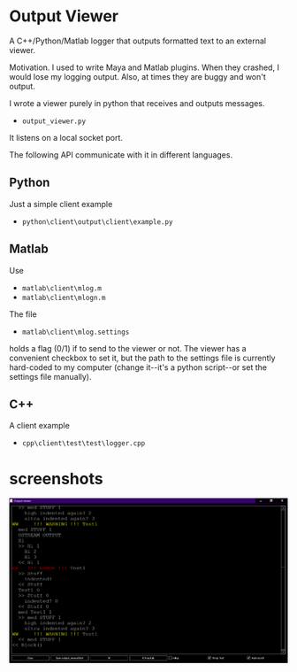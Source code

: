 # Output Viewer
A C++/Python/Matlab logger that outputs formatted text to an external viewer.

Motivation.
I used to write Maya and Matlab plugins. When they crashed, I would lose my logging output. Also, at times they are buggy and won't output.

I wrote a viewer purely in python that receives and outputs messages. 

- `output_viewer.py`

It listens on a local socket port.

The following API communicate with it in different languages.

## Python

Just a simple client example

- `python\client\output\client\example.py`

## Matlab

Use

- `matlab\client\mlog.m`
- `matlab\client\mlogn.m`

The file 

- `matlab\client\mlog.settings`

holds a flag (0/1) if to send to the viewer or not.
The viewer has a convenient checkbox to set it, but the path to the settings file is currently hard-coded to my computer (change it--it's a python script--or set the settings file manually).

## C++

A client example

- `cpp\client\test\test\logger.cpp`

# screenshots
![img](https://github.com/zoharl3/output_viewer/blob/main/screenshots/screenshot.png?raw=true)

